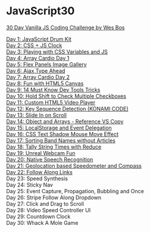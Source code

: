 # JavaScript30

<a href="https://javascript30.com/">30 Day Vanilla JS Coding Challenge by Wes Bos</a>

<a href="https://neekaisweird.github.io/day-1-drum-kit.html">Day 1: JavaScript Drum Kit</a><br>
<a href="https://neekaisweird.github.io/day-2-clock.html">Day 2: CSS + JS Clock</a><br>
<a href="https://neekaisweird.github.io/day-3-css-variables.html">Day 3: Playing with CSS Variables and JS</a><br>
<a href="https://neekaisweird.github.io/day-4-array-cardio-1.html">Day 4: Array Cardio Day 1</a><br>
<a href="https://neekaisweird.github.io/day-5-flex-panel-gallery.html">Day 5: Flex Panels Image Gallery</a><br>
<a href="https://neekaisweird.github.io/day-6-ajax-type-ahead.html">Day 6: Ajax Type Ahead</a><br>
<a href="https://neekaisweird.github.io/day-7-array-cardio-2.html">Day 7: Array Cardio Day 2</a><br>
<a href="https://neekaisweird.github.io/day-8-fun-with-canvas.html">Day 8: Fun with HTML5 Canvas</a><br>
<a href="https://neekaisweird.github.io/day-9-dev-tools-tricks.html">Day 9: 14 Must Know Dev Tools Tricks</a><br>
<a href="https://neekaisweird.github.io/day-10-hold-shift-multiple-checkboxes.html">Day 10: Hold Shift to Check Multiple Checkboxes</a><br>
<a href="https://neekaisweird.github.io/day-11-custom-video-player.html">Day 11: Custom HTML5 Video Player</a><br>
<a href="https://neekaisweird.github.io/day-12-key-sequence-detection.html">Day 12: Key Sequence Detection (KONAMI CODE)</a><br>
<a href="https://neekaisweird.github.io/day-13-slide-in-on-scroll.html">Day 13: Slide In on Scroll</a><br>
<a href="https://neekaisweird.github.io/day-14-reference-vs-copy.html">Day 14: Object and Arrays - Reference VS Copy</a><br>
<a href="https://neekaisweird.github.io/day-15-localstorage-event-delegation.html">Day 15: LocalStorage and Event Delegation</a><br>
<a href="https://neekaisweird.github.io/day-16-mouse-move-shadow.html">Day 16: CSS Text Shadow Mouse Move Effect</a><br>
<a href="https://neekaisweird.github.io/day-17-sort-without-articles.html">Day 17: Sorting Band Names without Articles</a><br>
<a href="https://neekaisweird.github.io/day-18-tally-times-with-reduce.html">Day 18: Tally String Times with Reduce</a><br>
<a href="https://neekaisweird.github.io/day-19-unreal-webcam-fun.html">Day 19: Unreal Webcam Fun</a><br>
<a href="https://neekaisweird.github.io/day-20-native-speech-recognition.html">Day 20: Native Speech Recognition</a><br>
<a href="https://neekaisweird.github.io/day-21-geolocation.html">Day 21: Geolocation based Speedometer and Compass</a><br>
<a href="https://neekaisweird.github.io/day-22-follow-along-links.html">Day 22: Follow Along Links</a><br>
Day 23: Speed Synthesis<br>
Day 24: Sticky Nav<br>
Day 25: Event Capture, Propagation, Bubbling and Once<br>
Day 26: Stripe Follow Along Dropdown<br>
Day 27: Click and Drag to Scroll<br>
Day 28: Video Speed Controller UI<br>
Day 29: Countdown Clock<br>
Day 30: Whack A Mole Game<br>
